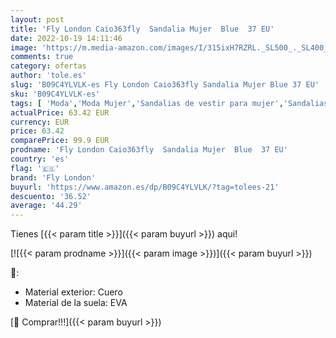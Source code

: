 ```yaml
---
layout: post
title: 'Fly London Caio363fly  Sandalia Mujer  Blue  37 EU'
date: 2022-10-19 14:11:46
image: 'https://m.media-amazon.com/images/I/315ixH7RZRL._SL500_._SL400_.jpg'
comments: true
category: ofertas
author: 'tole.es'
slug: 'B09C4YLVLK-es Fly London Caio363fly Sandalia Mujer Blue 37 EU'
sku: 'B09C4YLVLK-es'
tags: [ 'Moda','Moda Mujer','Sandalias de vestir para mujer','Sandalias y palas de mujer','Zapatos para mujer','fly london','sandalia','🇪🇸', ]
actualPrice: 63.42 EUR
currency: EUR
price: 63.42
comparePrice: 99.9 EUR
prodname: 'Fly London Caio363fly  Sandalia Mujer  Blue  37 EU'
country: 'es'
flag: '🇪🇸'
brand: 'Fly London'
buyurl: 'https://www.amazon.es/dp/B09C4YLVLK/?tag=tolees-21'
descuento: '36.52'
average: '44.29'
---
```


Tienes [{{< param title >}}]({{< param buyurl >}}) aqui!

[![{{< param prodname >}}]({{< param image >}})]({{< param buyurl >}})

🔎:

- Material exterior: Cuero
- Material de la suela: EVA

[🛒 Comprar!!!]({{< param buyurl >}})
